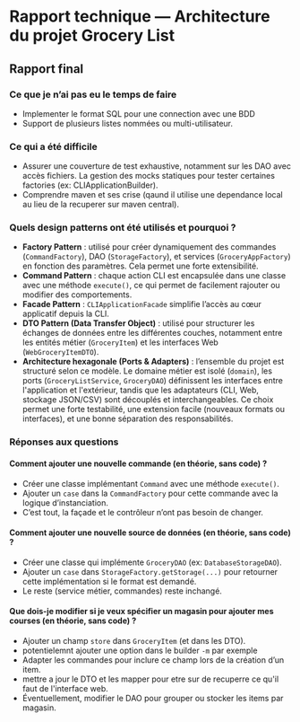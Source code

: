 # Rapport technique — Architecture du projet Grocery List

## Rapport final

### Ce que je n’ai pas eu le temps de faire
- Implementer le format SQL pour une connection avec une BDD
- Support de plusieurs listes nommées ou multi-utilisateur.

### Ce qui a été difficile
- Assurer une couverture de test exhaustive, notamment sur les DAO avec accès fichiers. La gestion des mocks statiques pour tester certaines factories (ex: CLIApplicationBuilder).
- Comprendre maven et ses crise (qaund il utilise une dependance local au lieu de la recuperer sur maven central).

### Quels design patterns ont été utilisés et pourquoi ?
- **Factory Pattern** : utilisé pour créer dynamiquement des commandes (`CommandFactory`), DAO (`StorageFactory`), et services (`GroceryAppFactory`) en fonction des paramètres. Cela permet une forte extensibilité.
- **Command Pattern** : chaque action CLI est encapsulée dans une classe avec une méthode `execute()`, ce qui permet de facilement rajouter ou modifier des comportements.
- **Facade Pattern** : `CLIApplicationFacade` simplifie l’accès au cœur applicatif depuis la CLI.
- **DTO Pattern (Data Transfer Object)** : utilisé pour structurer les échanges de données entre les différentes couches, notamment entre les entités métier (`GroceryItem`) et les interfaces Web (`WebGroceryItemDTO`).
- **Architecture hexagonale (Ports & Adapters)** : l’ensemble du projet est structuré selon ce modèle. Le domaine métier est isolé (`domain`), les ports (`GroceryListService`, `GroceryDAO`) définissent les interfaces entre l'application et l'extérieur, tandis que les adaptateurs (CLI, Web, stockage JSON/CSV) sont découplés et interchangeables. Ce choix permet une forte testabilité, une extension facile (nouveaux formats ou interfaces), et une bonne séparation des responsabilités.

### Réponses aux questions

#### Comment ajouter une nouvelle commande (en théorie, sans code) ?
- Créer une classe implémentant `Command` avec une méthode `execute()`.
- Ajouter un `case` dans la `CommandFactory` pour cette commande avec la logique d’instanciation.
- C’est tout, la façade et le contrôleur n’ont pas besoin de changer.

#### Comment ajouter une nouvelle source de données (en théorie, sans code) ?
- Créer une classe qui implémente `GroceryDAO` (ex: `DatabaseStorageDAO`).
- Ajouter un `case` dans `StorageFactory.getStorage(...)` pour retourner cette implémentation si le format est demandé.
- Le reste (service métier, commandes) reste inchangé.

#### Que dois-je modifier si je veux spécifier un magasin pour ajouter mes courses (en théorie, sans code) ?
- Ajouter un champ `store` dans `GroceryItem` (et dans les DTO).
- potentielemnt ajouter une option dans le builder `-m` par exemple 
- Adapter les commandes pour inclure ce champ lors de la création d’un item.
- mettre a jour le DTO et les mapper pour etre sur de recuperre ce qu'il faut de l'interface web.
- Éventuellement, modifier le DAO pour grouper ou stocker les items par magasin.